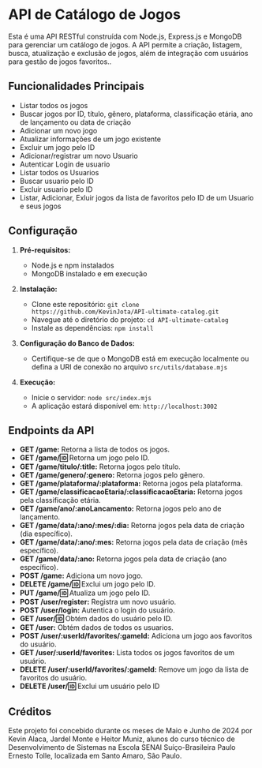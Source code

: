 # API de Catálogo de Jogos

Esta é uma API RESTful construída com Node.js, Express.js e MongoDB para gerenciar um catálogo de jogos. A API permite a criação, listagem, busca, atualização e exclusão de jogos, além de integração com usuários para gestão de jogos favoritos..

## Funcionalidades Principais

- Listar todos os jogos
- Buscar jogos por ID, título, gênero, plataforma, classificação etária, ano de lançamento ou data de criação
- Adicionar um novo jogo
- Atualizar informações de um jogo existente
- Excluir um jogo pelo ID
- Adicionar/registrar um novo Usuario
- Autenticar Login de usuario
- Listar todos os Usuarios
- Buscar usuario pelo ID
- Excluir usuario pelo ID
- Listar, Adicionar, Exluir jogos da lista de favoritos pelo ID de um Usuario e seus jogos

## Configuração

1. **Pré-requisitos:**
   - Node.js e npm instalados
   - MongoDB instalado e em execução

2. **Instalação:**
   - Clone este repositório: `git clone https://github.com/KevinJota/API-ultimate-catalog.git`
   - Navegue até o diretório do projeto: `cd API-ultimate-catalog`
   - Instale as dependências: `npm install`

3. **Configuração do Banco de Dados:**
   - Certifique-se de que o MongoDB está em execução localmente ou defina a URI de conexão no arquivo `src/utils/database.mjs`

4. **Execução:**
   - Inicie o servidor: `node src/index.mjs`
   - A aplicação estará disponível em: `http://localhost:3002`

## Endpoints da API

- **GET /game:** Retorna a lista de todos os jogos.
- **GET /game/:id:** Retorna um jogo pelo ID.
- **GET /game/titulo/:title:** Retorna jogos pelo título.
- **GET /game/genero/:genero:** Retorna jogos pelo gênero.
- **GET /game/plataforma/:plataforma:** Retorna jogos pela plataforma.
- **GET /game/classificacaoEtaria/:classificacaoEtaria:** Retorna jogos pela classificação etária.
- **GET /game/ano/:anoLancamento:** Retorna jogos pelo ano de lançamento.
- **GET /game/data/:ano/:mes/:dia:** Retorna jogos pela data de criação (dia específico).
- **GET /game/data/:ano/:mes:** Retorna jogos pela data de criação (mês específico).
- **GET /game/data/:ano:** Retorna jogos pela data de criação (ano específico).
- **POST /game:** Adiciona um novo jogo.
- **DELETE /game/:id:** Exclui um jogo pelo ID.
- **PUT /game/:id:** Atualiza um jogo pelo ID.
- **POST /user/register:** Registra um novo usuário.
- **POST /user/login:** Autentica o login do usuário.
- **GET /user/:id:** Obtém dados do usuário pelo ID.
- **GET /user:** Obtém dados de todos os usuarios.
- **POST /user/:userId/favorites/:gameId:** Adiciona um jogo aos favoritos do usuário.
- **GET /user/:userId/favorites:** Lista todos os jogos favoritos de um usuário.
- **DELETE /user/:userId/favorites/:gameId:** Remove um jogo da lista de favoritos do usuário.
- **DELETE /user/:id:** Exclui um usuário pelo ID

## Créditos

Este projeto foi concebido durante os meses de Maio e Junho de 2024 por Kevin Alaca, Jardel Monte e Heitor Muniz, alunos do curso técnico de Desenvolvimento de Sistemas na Escola SENAI Suíço-Brasileira Paulo Ernesto Tolle, localizada em Santo Amaro, São Paulo.
